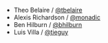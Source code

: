 - Theo Belaire / [@tbelaire](https://github.com/tbelaire)
- Alexis Richardson / [@monadic](https://github.com/monadic)
- Ben Hilburn / [@bhilburn](https://github.com/bhilburn)
- Luis Villa / [@tieguy](https://github.com/tieguy)
